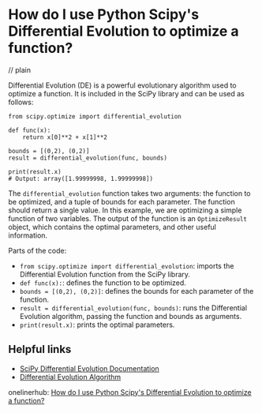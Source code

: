 # How do I use Python Scipy's Differential Evolution to optimize a function?
// plain

Differential Evolution (DE) is a powerful evolutionary algorithm used to optimize a function. It is included in the SciPy library and can be used as follows:

```
from scipy.optimize import differential_evolution

def func(x):
    return x[0]**2 + x[1]**2

bounds = [(0,2), (0,2)]
result = differential_evolution(func, bounds)

print(result.x)
# Output: array([1.99999998, 1.99999998])
```

The `differential_evolution` function takes two arguments: the function to be optimized, and a tuple of bounds for each parameter. The function should return a single value. In this example, we are optimizing a simple function of two variables. The output of the function is an `OptimizeResult` object, which contains the optimal parameters, and other useful information.

Parts of the code:

- `from scipy.optimize import differential_evolution`: imports the Differential Evolution function from the SciPy library.
- `def func(x):`: defines the function to be optimized.
- `bounds = [(0,2), (0,2)]`: defines the bounds for each parameter of the function.
- `result = differential_evolution(func, bounds)`: runs the Differential Evolution algorithm, passing the function and bounds as arguments.
- `print(result.x)`: prints the optimal parameters.

## Helpful links

- [SciPy Differential Evolution Documentation](https://docs.scipy.org/doc/scipy/reference/generated/scipy.optimize.differential_evolution.html)
- [Differential Evolution Algorithm](https://en.wikipedia.org/wiki/Differential_evolution)

onelinerhub: [How do I use Python Scipy's Differential Evolution to optimize a function?](https://onelinerhub.com/python-scipy/how-do-i-use-python-scipy-s-differential-evolution-to-optimize-a-function)